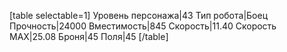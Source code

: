 [table selectable=1]
Уровень персонажа|43
Тип робота|Боец
Прочность|24000
Вместимость|845
Скорость|11.40
Скорость MAX|25.08
Броня|45
Поля|45
[/table]
